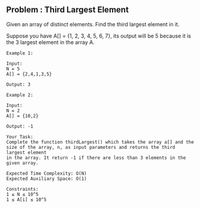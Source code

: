 ## Problem : Third Largest Element

Given an array of distinct elements. Find the third largest element in it.

Suppose you have A[] = {1, 2, 3, 4, 5, 6, 7}, its output will be 5 because it is the 3 largest element in the array A.

```
Example 1:

Input:
N = 5
A[] = {2,4,1,3,5}

Output: 3
```
```
Example 2:

Input:
N = 2
A[] = {10,2}

Output: -1
```
```
Your Task:
Complete the function thirdLargest() which takes the array a[] and the size of the array, n, as input parameters and returns the third largest element 
in the array. It return -1 if there are less than 3 elements in the given array.
```
```
Expected Time Complexity: O(N)
Expected Auxiliary Space: O(1)
```
```
Constraints:
1 ≤ N ≤ 10^5
1 ≤ A[i] ≤ 10^5
```